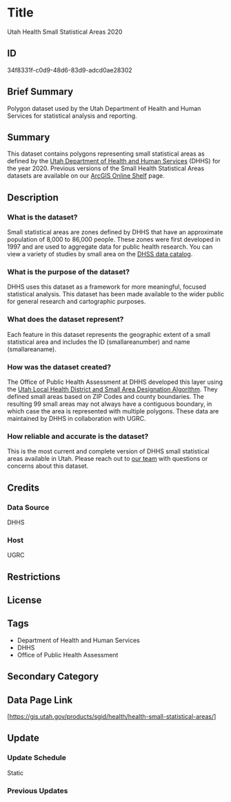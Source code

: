 # Title

Utah Health Small Statistical Areas 2020

## ID

34f8331f-c0d9-48d6-83d9-adcd0ae28302

## Brief Summary

Polygon dataset used by the Utah Department of Health and Human Services for statistical analysis and reporting.

## Summary

This dataset contains polygons representing small statistical areas as defined by the [Utah Department of Health and Human Services](https://dhhs.utah.gov/) (DHHS) for the year 2020. Previous versions of the Small Health Statistical Areas datasets are available on our [ArcGIS Online Shelf](https://utah.maps.arcgis.com/home/group.html?id=8765687b7b0545668fff02d1b750f7a9#overview) page.

## Description

### What is the dataset?

Small statistical areas are zones defined by DHHS that have an approximate population of 8,000 to 86,000 people. These zones were first developed in 1997 and are used to aggregate data for public health research. You can view a variety of studies by small area on the [DHSS data catalog](https://opendata.utah.gov/browse?q=small+area&sortBy=relevance&pageSize=20).

### What is the purpose of the dataset?

DHHS uses this dataset as a framework for more meaningful, focused statistical analysis. This dataset has been made available to the wider public for general research and cartographic purposes.

### What does the dataset represent?

Each feature in this dataset represents the geographic extent of a small statistical area and includes the ID (smallareanumber) and name (smallareaname).

### How was the dataset created?

The Office of Public Health Assessment at DHHS developed this layer using the [Utah Local Health District and Small Area Designation Algorithm](https://ibis.utah.gov/ibisph-view/pdf/resource/Algorithm.pdf). They defined small areas based on ZIP Codes and county boundaries. The resulting 99 small areas may not always have a contiguous boundary, in which case the area is represented with multiple polygons. These data are maintained by DHHS in collaboration with UGRC.

### How reliable and accurate is the dataset?

This is the most current and complete version of DHHS small statistical areas available in Utah. Please reach out to [our team](https://gis.utah.gov/contact/) with questions or concerns about this dataset.

## Credits

### Data Source

DHHS

### Host

UGRC

## Restrictions

## License

## Tags

- Department of Health and Human Services
- DHHS
- Office of Public Health Assessment

## Secondary Category

## Data Page Link

[https://gis.utah.gov/products/sgid/health/health-small-statistical-areas/]

## Update

### Update Schedule

Static

### Previous Updates
